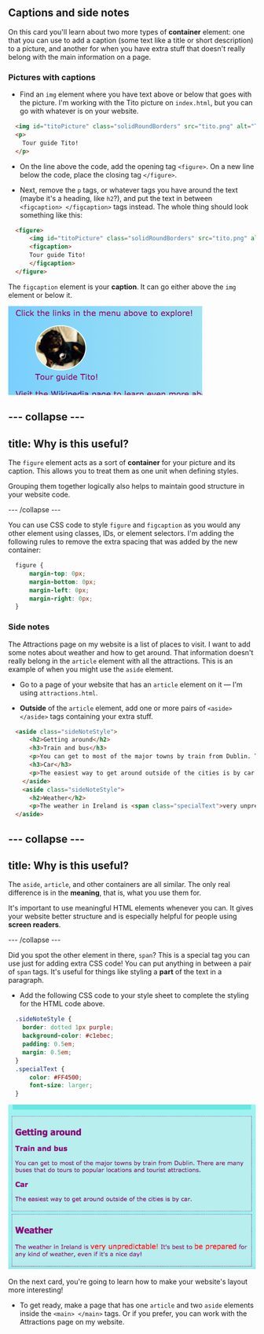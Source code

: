 ## Captions and side notes

On this card you'll learn about two more types of **container** element: one that you can use to add a caption (some text like a title or short description) to a picture, and another for when you have extra stuff that doesn't really belong with the main information on a page. 

### Pictures with captions

+ Find an `img` element where you have text above or below that goes with the picture. I'm working with the Tito picture on `index.html`, but you can go with whatever is on your website.  

```html
  <img id="titoPicture" class="solidRoundBorders" src="tito.png" alt="Tito the dog" />  		
  <p>
    Tour guide Tito!
  </p>
```

+ On the line above the code, add the opening tag `<figure>`. On a new line below the code, place the closing tag `</figure>`.

+ Next, remove the `p` tags, or whatever tags you have around the text (maybe it's a heading, like `h2`?), and put the text in between `<figcaption> </figcaption>` tags instead. The whole thing should look something like this:

```html
  <figure>
      <img id="titoPicture" class="solidRoundBorders" src="tito.png" alt="Tito the dog" />  		
      <figcaption>
      Tour guide Tito!
      </figcaption>
  </figure>
```
   
The `figcaption` element is your **caption**. It can go either above the `img` element or below it.

![Picture of Tito with a caption](images/figureAndCaption.png)

--- collapse ---
---
title: Why is this useful?
---

The `figure` element acts as a sort of **container** for your picture and its caption. This allows you to treat them as one unit when defining styles.

Grouping them together logically also helps to maintain good structure in your website code.

--- /collapse ---

You can use CSS code to style `figure` and `figcaption` as you would any other element using classes, IDs, or element selectors. I'm adding the following rules to remove the extra spacing that was added by the new container:

```css
  figure { 
      margin-top: 0px;
      margin-bottom: 0px;
      margin-left: 0px;
      margin-right: 0px;
  }
```

### Side notes

The Attractions page on my website is a list of places to visit. I want to add some notes about weather and how to get around. That information doesn't really belong in the `article` element with all the attractions. This is an example of when you might use the `aside` element.

+ Go to a page of your website that has an `article` element on it — I'm using `attractions.html`. 

+ **Outside** of the `article` element, add one or more pairs of `<aside> </aside>` tags containing your extra stuff.

```html  
  <aside class="sideNoteStyle">
      <h2>Getting around</h2>
      <h3>Train and bus</h3>
      <p>You can get to most of the major towns by train from Dublin. There are many buses that do tours to popular locations and tourist attractions.</p>
      <h3>Car</h3>
      <p>The easiest way to get around outside of the cities is by car.</p>
    </aside>
    <aside class="sideNoteStyle">
      <h2>Weather</h2>
      <p>The weather in Ireland is <span class="specialText">very unpredictable!</span> It's best to <span class="specialText">be prepared</span> for any kind of weather, even if it's a nice day!</p>
  </aside>
```

--- collapse ---
---
title: Why is this useful?
---

The `aside`, `article`, and other containers are all similar. The only real difference is in the **meaning**, that is, what you use them for. 

It's important to use meaningful HTML elements whenever you can. It gives your website better structure and is especially helpful for people using **screen readers**.
  
--- /collapse ---

Did you spot the other element in there, `span`? This is a special tag you can use just for adding extra CSS code! You can put anything in between a pair of `span` tags. It's useful for things like styling a **part** of the text in a paragraph.

+ Add the following CSS code to your style sheet to complete the styling for the HTML code above.

```css
  .sideNoteStyle {
    border: dotted 1px purple;
    background-color: #c1ebec;
    padding: 0.5em;
    margin: 0.5em;
  }
  .specialText {
      color: #FF4500;
      font-size: larger;
  }
```

![Additional notes with their own styling](images/asidesStyled.png)

On the next card, you're going to learn how to make your website's layout more interesting! 

+ To get ready, make a page that has one `article` and two `aside` elements inside the `<main> </main>` tags. Or if you prefer, you can work with the Attractions page on my website.

   
